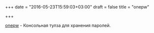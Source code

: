 +++
date = "2016-05-23T15:59:03+03:00"
draft = false
title = "onepw"

+++

<p><a href="https://github.com/mkideal/onepw">onepw</a>&nbsp;- Консольная тулза для хранения паролей.</p>


